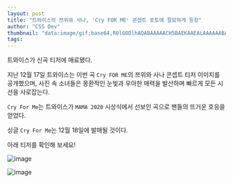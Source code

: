```yaml
---
layout: post
title: "트와이스의 쯔위와 사나, 'Cry FOR ME' 콘셉트 포토에 절묘하게 등장"
author: "CSS Dev"
thumbnail: "data:image/gif;base64,R0lGODlhAQABAAAAACH5BAEKAAEALAAAAAABAAEAAAICTAEAOw=="
tags: 
---
```



트와이스가 신곡 티저에 매료됐다.

지난 12월 17일 트와이스는 이번 곡 `Cry FOR ME`의 쯔위와 사나 콘셉트 티저 이미지를 공개했으며, 사진 속 소녀들은 몽환적인 눈빛과 우아한 매력을 발산하며 빠르게 모든 시선을 사로잡는다.

`Cry For Me`는 트와이스가 `MAMA 2020` 시상식에서 선보인 곡으로 팬들의 뜨거운 호응을 얻었다.

싱글 `Cry For Me`는 12월 18일에 발매될 것이다.

아래 티저를 확인해 보세요!

![image](https://kpopchingu.com/wp-content/uploads/2020/12/38-2.png)

![image](https://kpopchingu.com/wp-content/uploads/2020/12/39-3.png)